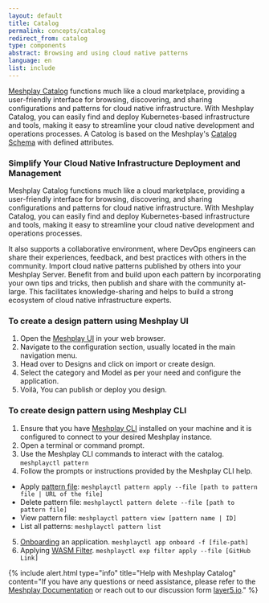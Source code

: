 ```yaml
---
layout: default
title: Catalog
permalink: concepts/catalog
redirect_from: catalog
type: components
abstract: Browsing and using cloud native patterns
language: en
list: include
---
```


[Meshplay Catalog](https://khulnasoft.com/catalog) functions much like a cloud marketplace, providing a user-friendly interface for browsing, discovering, and sharing configurations and patterns for cloud native infrastructure. With Meshplay Catalog, you can easily find and deploy Kubernetes-based infrastructure and tools, making it easy to streamline your cloud native development and operations processes. A Catolog is based on the Meshplay's [Catalog Schema](https://github.com/khulnasoft/schemas/blob/master/openapi/schemas/catalog.yml) with defined attributes.

### Simplify Your Cloud Native Infrastructure Deployment and Management

Meshplay Catalog functions much like a cloud marketplace, providing a user-friendly interface for browsing, discovering, and sharing configurations and patterns for cloud native infrastructure. With Meshplay Catalog, you can easily find and deploy Kubernetes-based infrastructure and tools, making it easy to streamline your cloud native development and operations processes.

It also supports a collaborative environment, where DevOps engineers can share their experiences, feedback, and best practices with others in the community. Import cloud native patterns published by others into your Meshplay Server. Benefit from and build upon each pattern by incorporating your own tips and tricks, then publish and share with the community at-large. This facilitates knowledge-sharing and helps to build a strong ecosystem of cloud native infrastructure experts.


### To create a design pattern using Meshplay UI

1. Open the [Meshplay UI](https://docs.khulnasoft.com/installation/quick-start) in your web browser.
2. Navigate to the configuration section, usually located in the main navigation menu.
3. Head over to Designs and click on import or create design.
4. Select the category and Model as per your need and configure the application.
5. Voilà, You can publish or deploy you design.


### To create design pattern using Meshplay CLI

1. Ensure that you have [Meshplay CLI](https://docs.khulnasoft.com/installation/meshplayctl) installed on your machine and it is configured to connect to your desired Meshplay instance.
2. Open a terminal or command prompt.
3. Use the Meshplay CLI commands to interact with the catalog. `meshplayctl pattern`
4. Follow the prompts or instructions provided by the Meshplay CLI help.
* Apply [pattern file](https://docs.khulnasoft.com/guides/configuration-management):  `meshplayctl pattern apply --file [path to pattern file | URL of the file]`
* Delete pattern file:  `meshplayctl pattern delete --file [path to pattern file]`
* View pattern file:  `meshplayctl pattern view [pattern name | ID]`
* List all patterns: `meshplayctl pattern list`
5. [Onboarding](managing-applications-through-meshery-cli) an application. `meshplayctl app onboard -f [file-path]`
6. Applying [WASM Filter](https://docs.khulnasoft.com/guides/configuration-management#wasm-filters). `meshplayctl exp filter apply --file [GitHub Link]`


{% include alert.html
    type="info"
    title="Help with Meshplay Catalog"
    content="If you have any questions or need assistance, please refer to the [Meshplay Documentation](https://docs.khulnasoft.com/) or reach out to our discussion form [layer5.io](http://discuss.khulnasoft.com/)." %}
